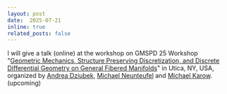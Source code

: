 ```yaml
---
layout: post
date:  2025-07-21
inline: true
related_posts: false
---
```


I will give a talk (online) at the workshop on GMSPD 25 Workshop "[Geometric Mechanics, Structure Preserving Discretization, and Discrete Differential Geometry on General Fibered Manifolds](https://people.sunypoly.edu/~dziubea/GMSPD25/index.html)" in Utica, NY, USA, organized by [Andrea Dziubek](https://people.sunypoly.edu/~dziubea/), [Michael Neunteufel](https://orcid.org/0000-0002-7039-387X) and [Michael Karow](https://page.math.tu-berlin.de/~karow/). (upcoming)